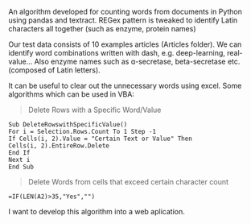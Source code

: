 An algorithm developed for counting words from documents in Python using pandas and textract. REGex pattern is tweaked to identify Latin characters all together (such as enzyme, protein names)

Our test data consists of 10 examples articles (Articles folder). We can identify word combinations written with dash, e.g. deep-learning, real-value... Also enzyme names such as ɑ-secretase, beta-secretase etc. (composed of Latin letters).

It can be useful to clear out the unnecessary words using excel. Some algorithms which can be used in VBA:

> Delete Rows with a Specific Word/Value
```
Sub DeleteRowswithSpecificValue()
For i = Selection.Rows.Count To 1 Step -1
If Cells(i, 2).Value = "Certain Text or Value" Then
Cells(i, 2).EntireRow.Delete
End If
Next i
End Sub
```

> Delete Words from cells that exceed certain character count
```
=IF(LEN(A2)>35,"Yes","")
```

I want to develop this algorithm into a web aplication.

